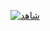 [![شاهد](https://markdown-videos-api.jorgenkh.no/url?url=https%3A%2F%2Fwww.youtube.com%2Fwatch%3Fv%3D-0mRNOcdaxU)](https://www.youtube.com/watch?v=-0mRNOcdaxU)
